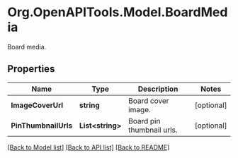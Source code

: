 # Org.OpenAPITools.Model.BoardMedia
Board media.

## Properties

Name | Type | Description | Notes
------------ | ------------- | ------------- | -------------
**ImageCoverUrl** | **string** | Board cover image. | [optional] 
**PinThumbnailUrls** | **List&lt;string&gt;** | Board pin thumbnail urls. | [optional] 

[[Back to Model list]](../README.md#documentation-for-models) [[Back to API list]](../README.md#documentation-for-api-endpoints) [[Back to README]](../README.md)

